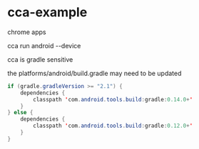 cca-example
===========

chrome apps

cca run android --device     

cca is gradle sensitive 

the platforms/android/build.gradle may need to be updated

~~~java
if (gradle.gradleVersion >= "2.1") {
    dependencies {
        classpath 'com.android.tools.build:gradle:0.14.0+'
    }
} else {
    dependencies {
        classpath 'com.android.tools.build:gradle:0.12.0+'
    }
}
~~~

